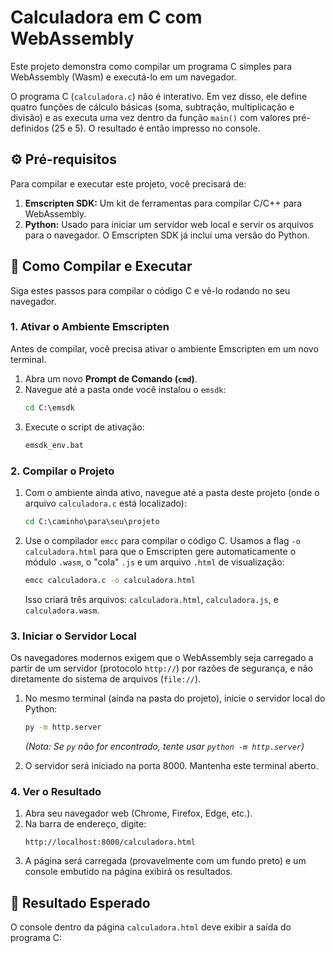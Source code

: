 # Calculadora em C com WebAssembly

Este projeto demonstra como compilar um programa C simples para WebAssembly (Wasm) e executá-lo em um navegador.

O programa C (`calculadora.c`) não é interativo. Em vez disso, ele define quatro funções de cálculo básicas (soma, subtração, multiplicação e divisão) e as executa uma vez dentro da função `main()` com valores pré-definidos (25 e 5). O resultado é então impresso no console.

## ⚙️ Pré-requisitos

Para compilar e executar este projeto, você precisará de:

1.  **Emscripten SDK:** Um kit de ferramentas para compilar C/C++ para WebAssembly.
2.  **Python:** Usado para iniciar um servidor web local e servir os arquivos para o navegador. O Emscripten SDK já inclui uma versão do Python.

## 🚀 Como Compilar e Executar

Siga estes passos para compilar o código C e vê-lo rodando no seu navegador.

### 1. Ativar o Ambiente Emscripten

Antes de compilar, você precisa ativar o ambiente Emscripten em um novo terminal.

1.  Abra um novo **Prompt de Comando (`cmd`)**.
2.  Navegue até a pasta onde você instalou o `emsdk`:
    ```cmd
    cd C:\emsdk
    ```
3.  Execute o script de ativação:
    ```cmd
    emsdk_env.bat
    ```

### 2. Compilar o Projeto

1.  Com o ambiente ainda ativo, navegue até a pasta deste projeto (onde o arquivo `calculadora.c` está localizado):
    ```cmd
    cd C:\caminho\para\seu\projeto
    ```
2.  Use o compilador `emcc` para compilar o código C. Usamos a flag `-o calculadora.html` para que o Emscripten gere automaticamente o módulo `.wasm`, o "cola" `.js` e um arquivo `.html` de visualização:
    ```cmd
    emcc calculadora.c -o calculadora.html
    ```
    Isso criará três arquivos: `calculadora.html`, `calculadora.js`, e `calculadora.wasm`.

### 3. Iniciar o Servidor Local

Os navegadores modernos exigem que o WebAssembly seja carregado a partir de um servidor (protocolo `http://`) por razões de segurança, e não diretamente do sistema de arquivos (`file://`).

1.  No mesmo terminal (ainda na pasta do projeto), inicie o servidor local do Python:
    ```cmd
    py -m http.server
    ```
    *(Nota: Se `py` não for encontrado, tente usar `python -m http.server`)*

2.  O servidor será iniciado na porta 8000. Mantenha este terminal aberto.

### 4. Ver o Resultado

1.  Abra seu navegador web (Chrome, Firefox, Edge, etc.).
2.  Na barra de endereço, digite:
    ```
    http://localhost:8000/calculadora.html
    ```
3.  A página será carregada (provavelmente com um fundo preto) e um console embutido na página exibirá os resultados.

## 📄 Resultado Esperado

O console dentro da página `calculadora.html` deve exibir a saída do programa C:
